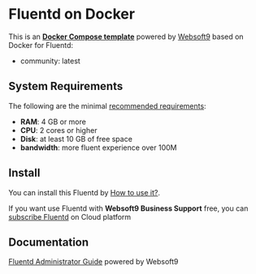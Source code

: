 # Fluentd on Docker  

This is an **[Docker Compose template](https://github.com/Websoft9/docker-library)** powered by [Websoft9](https://www.websoft9.com) based on Docker for Fluentd:


 - community:  latest


## System Requirements

The following are the minimal [recommended requirements](https://www.fluentd.org):

* **RAM**: 4 GB or more
* **CPU**: 2 cores or higher
* **Disk**: at least 10 GB of free space
* **bandwidth**: more fluent experience over 100M  

## Install

You can install this Fluentd by [How to use it?](https://github.com/Websoft9/docker-library#how-to-use-it).   

If you want use Fluentd with **Websoft9 Business Support** free, you can [subscribe Fluentd](https://www.websoft9.com/apps) on Cloud platform

## Documentation

[Fluentd Administrator Guide](https://support.websoft9.com/docs/fluentd) powered by Websoft9